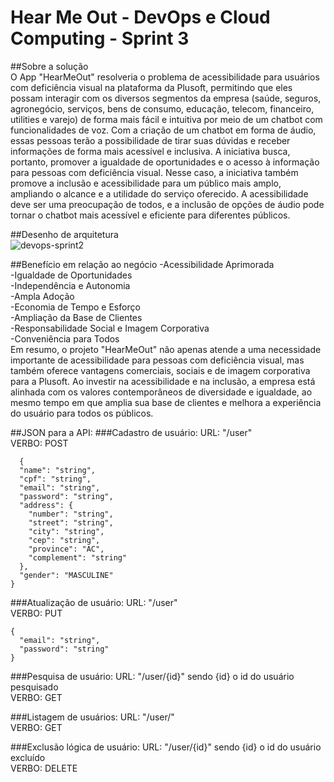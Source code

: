 ﻿# Hear Me Out - DevOps e Cloud Computing - Sprint 3

 ##Sobre a solução  
 O App "HearMeOut" resolveria o problema de acessibilidade para usuários com deficiência visual na plataforma da Plusoft, permitindo que eles possam interagir com os diversos segmentos da empresa (saúde, seguros, agronegócio, serviços, bens de consumo, educação, telecom, financeiro, utilities e varejo) de forma mais fácil e intuitiva por meio de um chatbot com funcionalidades de voz.
Com a criação de um chatbot em forma de áudio, essas pessoas terão a possibilidade de tirar suas dúvidas e receber informações de forma mais acessível e inclusiva. A iniciativa busca, portanto, promover a igualdade de oportunidades e o acesso à informação para pessoas com deficiência visual.
Nesse caso, a iniciativa também promove a inclusão e acessibilidade para um público mais amplo, ampliando o alcance e a utilidade do serviço oferecido. A acessibilidade deve ser uma preocupação de todos, e a inclusão de opções de áudio pode tornar o chatbot mais acessível e eficiente para diferentes públicos.

##Desenho de arquitetura  
![devops-sprint2](https://github.com/trcosta97/crud-user-hearmeout/assets/101136329/70150ebd-d7cc-47c3-b7d4-9655c9736b7e)

##Benefício em relação ao negócio
-Acessibilidade Aprimorada  
-Igualdade de Oportunidades  
-Independência e Autonomia  
-Ampla Adoção  
-Economia de Tempo e Esforço  
-Ampliação da Base de Clientes  
-Responsabilidade Social e Imagem Corporativa  
-Conveniência para Todos  
Em resumo, o projeto "HearMeOut" não apenas atende a uma necessidade importante de acessibilidade para pessoas com deficiência visual, mas também oferece vantagens comerciais, sociais e de imagem corporativa para a Plusoft. Ao investir na acessibilidade e na inclusão, a empresa está alinhada com os valores contemporâneos de diversidade e igualdade, ao mesmo tempo em que amplia sua base de clientes e melhora a experiência do usuário para todos os públicos.

##JSON para a API:
###Cadastro de usuário:
URL: "/user"  
VERBO: POST  
```console
  {
  "name": "string",
  "cpf": "string",
  "email": "string",
  "password": "string",
  "address": {
    "number": "string",
    "street": "string",
    "city": "string",
    "cep": "string",
    "province": "AC",
    "complement": "string"
  },
  "gender": "MASCULINE"
}
```

###Atualização de usuário:
URL: "/user"    
VERBO: PUT    
```console
{
  "email": "string",
  "password": "string"
}
```

###Pesquisa de usuário:
URL: "/user/{id}" sendo {id} o id do usuário pesquisado    
VERBO: GET   

###Listagem de usuários:
URL: "/user/"   
VERBO: GET  

###Exclusão lógica de usuário:
URL: "/user/{id}" sendo {id} o id do usuário excluído  
VERBO: DELETE 
